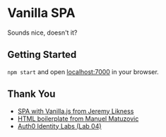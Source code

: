 # Vanilla SPA

Sounds nice, doesn't it?

## Getting Started

`npm start` and open [localhost:7000](http://localhost:7000) in your browser.

## Thank You

- [SPA with Vanilla.js from Jeremy Likness](https://blog.jeremylikness.com/blog/build-a-spa-site-with-vanillajs/)
- [HTML boilerplate from Manuel Matuzovic](https://www.matuzo.at/blog/html-boilerplate/)
- [Auth0 Identity Labs (Lab 04)](https://github.com/auth0/identity-102-exercises)